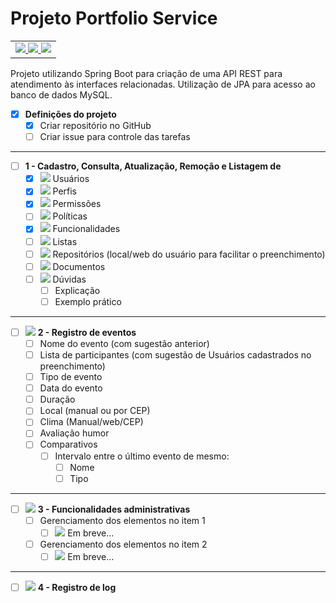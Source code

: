 # Projeto Portfolio Service 
<table>
	<tr>
		<td>
		<a href="https://medium.com/@mari_azevedo/construindo-uma-api-restful-com-java-e-spring-framework-46b74371d107">
			<img src="https://img.icons8.com/color/50/000000/api-settings.png"/>
		</a>
		<a href="https://spring.io/">
			<img src="https://img.icons8.com/color/50/000000/spring-logo.png"/>
		</a>
		<a href="https://www.mysql.com/">
			<img src="https://img.icons8.com/ios-filled/50/000000/mysql-logo.png"/>
		</a>
		</td>
	</tr>
</table>

Projeto utilizando Spring Boot para criação de uma API REST para atendimento às interfaces relacionadas. Utilização de JPA para acesso ao banco de dados MySQL.


- [x] **Definições do projeto**
  - [x] Criar repositório no GitHub
  - [ ] Criar issue para controle das tarefas
-------

- [ ] **1 - Cadastro, Consulta, Atualização, Remoção e Listagem de**
  - [x] <img src="https://img.icons8.com/ios-glyphs/30/000000/login-as-user.png"/> Usuários
  - [x] <img src="https://img.icons8.com/material/30/000000/user-menu-male--v1.png"/> Perfis
  - [x] <img src="https://img.icons8.com/office/30/000000/test-passed.png"/> Permissões
  - [ ] <img src="https://img.icons8.com/color/30/000000/privacy-policy.png"/> Políticas
  - [x] <img src="https://img.icons8.com/color/30/000000/swiss-army-knife.png"/> Funcionalidades
  - [ ] <img src="https://img.icons8.com/color/30/000000/wish-list.png"/> Listas
  - [ ] <img src="https://img.icons8.com/windows/30/000000/github.png"/> Repositórios (local/web do usuário para facilitar o preenchimento)
  - [ ] <img src="https://img.icons8.com/cotton/30/000000/import-file.png"/> Documentos
  - [ ] <img src="https://img.icons8.com/color/30/000000/questions.png"/> Dúvidas
    - [ ] Explicação 
    - [ ] Exemplo prático
-------
- [ ] <img src="https://img.icons8.com/offices/30/000000/overtime.png"/> **2 - Registro de eventos** 
    - [ ] Nome do evento (com sugestão anterior)
    - [ ] Lista de participantes (com sugestão de Usuários cadastrados no preenchimento)
    - [ ] Tipo de evento
    - [ ] Data do evento
    - [ ] Duração
    - [ ] Local (manual ou por CEP)
    - [ ] Clima (Manual/web/CEP)
    - [ ] Avaliação humor
    - [ ] Comparativos
	  - [ ] Intervalo entre o último evento de mesmo:
		  - [ ] Nome
		  - [ ] Tipo
-------
- [ ] <img src="https://img.icons8.com/color/40/000000/gears.png"/> **3 - Funcionalidades administrativas**
  - [ ] Gerenciamento dos elementos no item 1
  	- [ ] <img src="https://img.icons8.com/dusk/40/000000/enterprise-resource-planning.png"/> Em breve...
  - [ ] Gerenciamento dos elementos no item 2
  	- [ ] <img src="https://img.icons8.com/dusk/40/000000/enterprise-resource-planning.png"/> Em breve...
-------
- [ ] <img src="https://img.icons8.com/material/30/000000/log.png"/> **4 - Registro de log**
